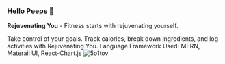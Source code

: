 ### Hello Peeps 👋

**Rejuvenating You** - Fitness starts with rejuvenating yourself.

Take control of your goals. Track calories, break down ingredients, and log activities with Rejuvenating You.
Language Framework Used: MERN, Materail UI, React-Chart.js
![5o1tov](https://user-images.githubusercontent.com/12101522/134600855-e811627f-fada-4e0e-9b7c-c9e24110ecc6.gif)

<!--
**gshelly/gshelly** is a ✨ _special_ ✨ repository because its `README.md` (this file) appears on your GitHub profile.

Here are some ideas to get you started:

- 🔭 I’m currently working on ...
- 🌱 I’m currently learning ...
- 👯 I’m looking to collaborate on ...
- 🤔 I’m looking for help with ...
- 💬 Ask me about ...
- 📫 How to reach me: ...
- 😄 Pronouns: ...
- ⚡ Fun fact: ...
-->
